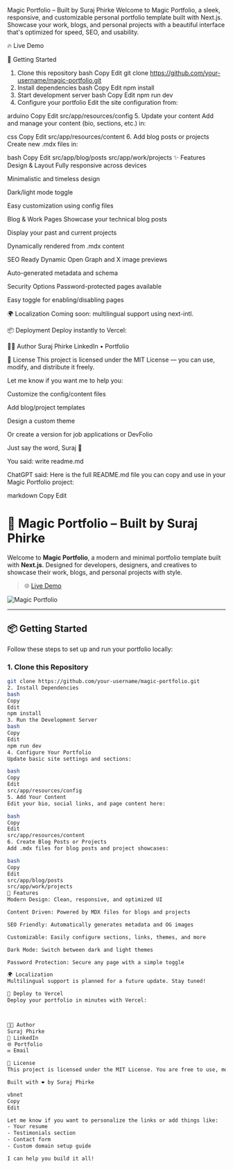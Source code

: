 Magic Portfolio – Built by Suraj Phirke
Welcome to Magic Portfolio, a sleek, responsive, and customizable personal portfolio template built with Next.js. Showcase your work, blogs, and personal projects with a beautiful interface that's optimized for speed, SEO, and usability.

🔥 Live Demo



🚀 Getting Started
1. Clone this repository
bash
Copy
Edit
git clone https://github.com/your-username/magic-portfolio.git
2. Install dependencies
bash
Copy
Edit
npm install
3. Start development server
bash
Copy
Edit
npm run dev
4. Configure your portfolio
Edit the site configuration from:

arduino
Copy
Edit
src/app/resources/config
5. Update your content
Add and manage your content (bio, sections, etc.) in:

css
Copy
Edit
src/app/resources/content
6. Add blog posts or projects
Create new .mdx files in:

bash
Copy
Edit
src/app/blog/posts
src/app/work/projects
✨ Features
Design & Layout
Fully responsive across devices

Minimalistic and timeless design

Dark/light mode toggle

Easy customization using config files

Blog & Work Pages
Showcase your technical blog posts

Display your past and current projects

Dynamically rendered from .mdx content

SEO Ready
Dynamic Open Graph and X image previews

Auto-generated metadata and schema

Security Options
Password-protected pages available

Easy toggle for enabling/disabling pages

🌍 Localization
Coming soon: multilingual support using next-intl.

📦 Deployment
Deploy instantly to Vercel:



👨‍💻 Author
Suraj Phirke
LinkedIn • Portfolio

📄 License
This project is licensed under the MIT License — you can use, modify, and distribute it freely.

Let me know if you want me to help you:

Customize the config/content files

Add blog/project templates

Design a custom theme

Or create a version for job applications or DevFolio

Just say the word, Suraj 🚀







You said:
write readme.md 


ChatGPT said:
Here is the full README.md file you can copy and use in your Magic Portfolio project:

markdown
Copy
Edit
# 🚀 Magic Portfolio – Built by Suraj Phirke

Welcome to **Magic Portfolio**, a modern and minimal portfolio template built with **Next.js**. Designed for developers, designers, and creatives to showcase their work, blogs, and personal projects with style.

> 🌐 [Live Demo](https://demo.magic-portfolio.com)

![Magic Portfolio](public/images/cover.png)

---

## 📦 Getting Started

Follow these steps to set up and run your portfolio locally:

### 1. Clone this Repository
```bash
git clone https://github.com/your-username/magic-portfolio.git
2. Install Dependencies
bash
Copy
Edit
npm install
3. Run the Development Server
bash
Copy
Edit
npm run dev
4. Configure Your Portfolio
Update basic site settings and sections:

bash
Copy
Edit
src/app/resources/config
5. Add Your Content
Edit your bio, social links, and page content here:

bash
Copy
Edit
src/app/resources/content
6. Create Blog Posts or Projects
Add .mdx files for blog posts and project showcases:

bash
Copy
Edit
src/app/blog/posts
src/app/work/projects
🎨 Features
Modern Design: Clean, responsive, and optimized UI

Content Driven: Powered by MDX files for blogs and projects

SEO Friendly: Automatically generates metadata and OG images

Customizable: Easily configure sections, links, themes, and more

Dark Mode: Switch between dark and light themes

Password Protection: Secure any page with a simple toggle

🌍 Localization
Multilingual support is planned for a future update. Stay tuned!

🚀 Deploy to Vercel
Deploy your portfolio in minutes with Vercel:



👨‍💻 Author
Suraj Phirke
💼 LinkedIn
🌐 Portfolio
✉️ Email

📄 License
This project is licensed under the MIT License. You are free to use, modify, and distribute it.

Built with ❤️ by Suraj Phirke

vbnet
Copy
Edit

Let me know if you want to personalize the links or add things like:
- Your resume
- Testimonials section
- Contact form  
- Custom domain setup guide

I can help you build it all!
